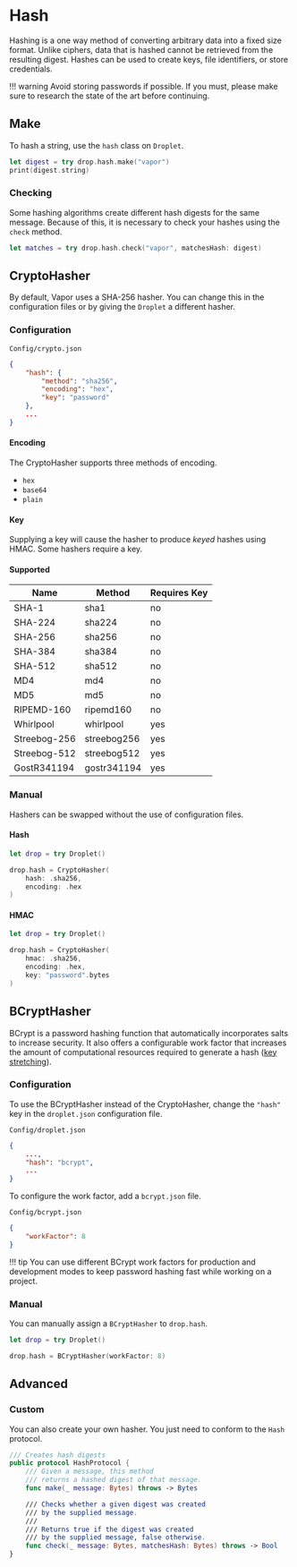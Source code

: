 # Hash

Hashing is a one way method of converting arbitrary data into a fixed size format. Unlike ciphers, data that is hashed cannot be retrieved from the resulting digest. Hashes can be used to create keys, file identifiers, or store credentials.

!!! warning
    Avoid storing passwords if possible. If you must, please make sure to research the state of the art before continuing.

## Make

To hash a string, use the `hash` class on `Droplet`.

```swift
let digest = try drop.hash.make("vapor")
print(digest.string)
```

### Checking

Some hashing algorithms create different hash digests for the same message. Because of this, it is necessary to check your hashes using the `check` method.

```swift
let matches = try drop.hash.check("vapor", matchesHash: digest)
```

## CryptoHasher

By default, Vapor uses a SHA-256 hasher. You can change this in the configuration files or by giving the `Droplet` a different hasher.

### Configuration

`Config/crypto.json`
```json 
{
    "hash": {
        "method": "sha256",
        "encoding": "hex",
        "key": "password"
    },
    ...
}
```

#### Encoding

The CryptoHasher supports three methods of encoding.

- `hex`
- `base64`
- `plain`

#### Key

Supplying a key will cause the hasher to produce _keyed_ hashes using HMAC. Some hashers require a key.

#### Supported 

| Name         | Method      | Requires Key |
|--------------|-------------|--------------|
| SHA-1        | sha1        | no           |
| SHA-224      | sha224      | no           |
| SHA-256      | sha256      | no           |
| SHA-384      | sha384      | no           |
| SHA-512       | sha512      | no           |
| MD4          | md4         | no           |
| MD5          | md5         | no           |
| RIPEMD-160   | ripemd160   | no           |
| Whirlpool    | whirlpool   | yes          |
| Streebog-256 | streebog256 | yes          |
| Streebog-512 | streebog512 | yes          |
| GostR341194  | gostr341194 | yes          |

### Manual

Hashers can be swapped without the use of configuration files.

#### Hash

```swift
let drop = try Droplet()

drop.hash = CryptoHasher(
    hash: .sha256,
    encoding: .hex
)
```

#### HMAC

```swift
let drop = try Droplet()

drop.hash = CryptoHasher(
    hmac: .sha256,
    encoding: .hex,
    key: "password".bytes
)
```

## BCryptHasher

BCrypt is a password hashing function that automatically incorporates salts to increase security. It also offers a configurable work factor that increases the amount of computational resources required to generate a hash ([key stretching](https://en.wikipedia.org/wiki/Key_stretching)).

### Configuration

To use the BCryptHasher instead of the CryptoHasher, change the `"hash"` key in the `droplet.json` configuration file.

`Config/droplet.json`
```json
{
    ...,
    "hash": "bcrypt",
    ...
}
```

To configure the work factor, add a `bcrypt.json` file.

`Config/bcrypt.json`
```json
{
    "workFactor": 8
}
```

!!! tip
    You can use different BCrypt work factors for production and development modes to keep password hashing fast while working on a project.

### Manual

You can manually assign a `BCryptHasher` to `drop.hash`.

```swift
let drop = try Droplet()

drop.hash = BCryptHasher(workFactor: 8)
```

## Advanced

### Custom

You can also create your own hasher. You just need to conform to the `Hash` protocol.

```swift
/// Creates hash digests
public protocol HashProtocol {
    /// Given a message, this method
    /// returns a hashed digest of that message.
    func make(_ message: Bytes) throws -> Bytes

    /// Checks whether a given digest was created
    /// by the supplied message.
    ///
    /// Returns true if the digest was created
    /// by the supplied message, false otherwise.
    func check(_ message: Bytes, matchesHash: Bytes) throws -> Bool
}
```
